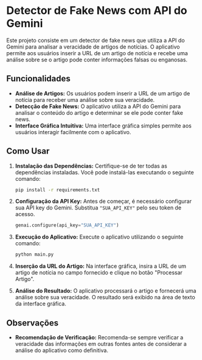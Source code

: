 # Detector de Fake News com API do Gemini

Este projeto consiste em um detector de fake news que utiliza a API do Gemini para analisar a veracidade de artigos de notícias. O aplicativo permite aos usuários inserir a URL de um artigo de notícia e recebe uma análise sobre se o artigo pode conter informações falsas ou enganosas.

## Funcionalidades

- **Análise de Artigos:** Os usuários podem inserir a URL de um artigo de notícia para receber uma análise sobre sua veracidade.
- **Detecção de Fake News:** O aplicativo utiliza a API do Gemini para analisar o conteúdo do artigo e determinar se ele pode conter fake news.
- **Interface Gráfica Intuitiva:** Uma interface gráfica simples permite aos usuários interagir facilmente com o aplicativo.

## Como Usar

1. **Instalação das Dependências:**
   Certifique-se de ter todas as dependências instaladas. Você pode instalá-las executando o seguinte comando:

   ```bash
   pip install -r requirements.txt
   ```

2. **Configuração da API Key:**
   Antes de começar, é necessário configurar sua API key do Gemini. Substitua `"SUA_API_KEY"` pelo seu token de acesso.

   ```python
   genai.configure(api_key="SUA_API_KEY")
   ```

3. **Execução do Aplicativo:**
   Execute o aplicativo utilizando o seguinte comando:

   ```bash
   python main.py
   ```

4. **Inserção da URL do Artigo:**
   Na interface gráfica, insira a URL de um artigo de notícia no campo fornecido e clique no botão "Processar Artigo".

5. **Análise do Resultado:**
   O aplicativo processará o artigo e fornecerá uma análise sobre sua veracidade. O resultado será exibido na área de texto da interface gráfica.

## Observações

- **Recomendação de Verificação:** Recomenda-se sempre verificar a veracidade das informações em outras fontes antes de considerar a análise do aplicativo como definitiva.

